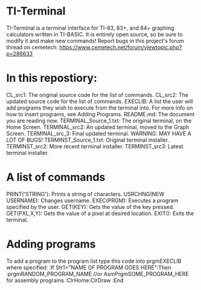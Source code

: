 # TI-Terminal
TI-Terminal is a terminal interface for TI-83, 83+, and 84+ graphing calculators written in TI-BASIC.
It is entirely open source, so be sure to modify it and make new commands! Report bugs in this project's
forum thread on cemetech: https://www.cemetech.net/forum/viewtopic.php?p=286633

# In this repostiory:
CL_src1: The original source code for the list of commands.
CL_src2: The updated source code for the list of commands.
EXECLIB: A list the user will add programs they wish to execute from the terminal into.
For more info on how to insert programs, see Adding Programs.
README.md: The document you are reading now.
TERMINAL_Source_1.txt: The original terminal, on the Home Screen.
TERMINAL_src2: An updated terminal, moved to the Graph Screen.
TERMINAL_src_3: Final updated terminal. WARNING: MAY HAVE A LOT OF BUGS!
TERMINST_Source_1.txt: Original terminal installer.
TERMINST_src2: More recent terminal installer.
TERMINST_src3: Latest terminal installer.

# A list of commands

PRINT('STRING'): Prints a string of characters.
USRCHNG(NEW USERNAME): Changes username.
EXEC(PRGM): Executes a program specified by the user.
GET(KEY): Gets the value of the key pressed.
GET(PXL,X,Y): Gets the value of a pixel at desired location.
EXIT(): Exits the terminal.

# Adding programs

To add a program to the program list type this code into prgmEXECLIB where specified:
:If Str1="NAME OF PROGRAM GOES HERE":Then
:prgmRANDOM_PROGRAM_NAME          //or AsmPrgmSOME_PROGRAM_HERE for assembly programs
:ClrHome:ClrDraw
:End
